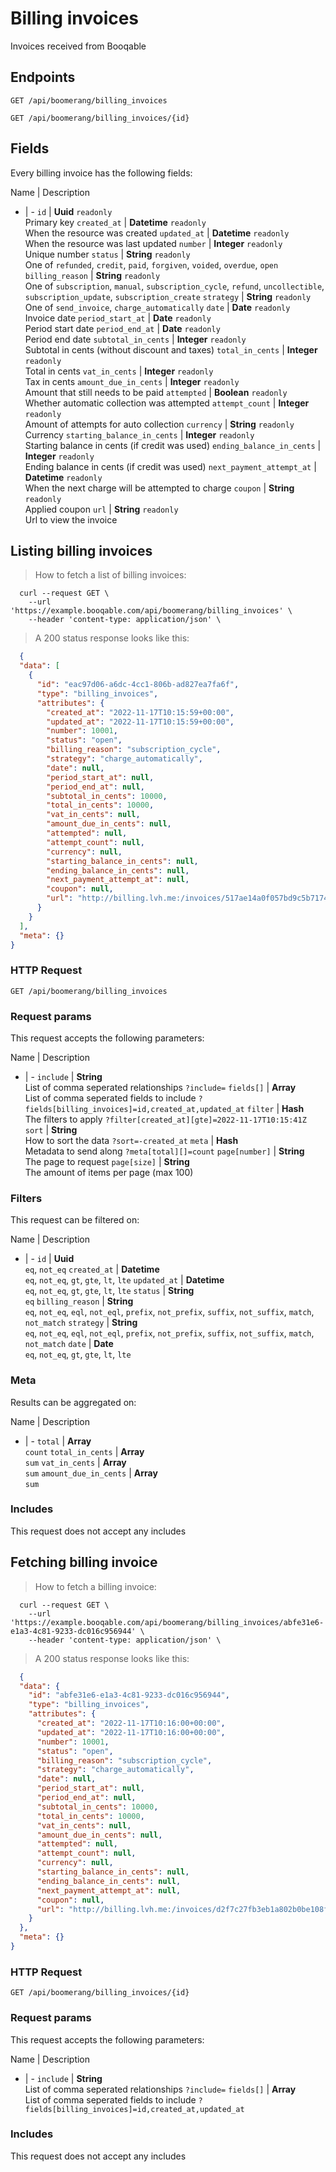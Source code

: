 # Billing invoices

Invoices received from Booqable

## Endpoints
`GET /api/boomerang/billing_invoices`

`GET /api/boomerang/billing_invoices/{id}`

## Fields
Every billing invoice has the following fields:

Name | Description
- | -
`id` | **Uuid** `readonly`<br>Primary key
`created_at` | **Datetime** `readonly`<br>When the resource was created
`updated_at` | **Datetime** `readonly`<br>When the resource was last updated
`number` | **Integer** `readonly`<br>Unique number
`status` | **String** `readonly`<br>One of `refunded`, `credit`, `paid`, `forgiven`, `voided`, `overdue`, `open`
`billing_reason` | **String** `readonly`<br>One of `subscription`, `manual`, `subscription_cycle`, `refund`, `uncollectible`, `subscription_update`, `subscription_create`
`strategy` | **String** `readonly`<br>One of `send_invoice`, `charge_automatically`
`date` | **Date** `readonly`<br>Invoice date
`period_start_at` | **Date** `readonly`<br>Period start date
`period_end_at` | **Date** `readonly`<br>Period end date
`subtotal_in_cents` | **Integer** `readonly`<br>Subtotal in cents (without discount and taxes)
`total_in_cents` | **Integer** `readonly`<br>Total in cents
`vat_in_cents` | **Integer** `readonly`<br>Tax in cents
`amount_due_in_cents` | **Integer** `readonly`<br>Amount that still needs to be paid
`attempted` | **Boolean** `readonly`<br>Whether automatic collection was attempted
`attempt_count` | **Integer** `readonly`<br>Amount of attempts for auto collection
`currency` | **String** `readonly`<br>Currency
`starting_balance_in_cents` | **Integer** `readonly`<br>Starting balance in cents (if credit was used)
`ending_balance_in_cents` | **Integer** `readonly`<br>Ending balance in cents (if credit was used)
`next_payment_attempt_at` | **Datetime** `readonly`<br>When the next charge will be attempted to charge
`coupon` | **String** `readonly`<br>Applied coupon
`url` | **String** `readonly`<br>Url to view the invoice


## Listing billing invoices



> How to fetch a list of billing invoices:

```shell
  curl --request GET \
    --url 'https://example.booqable.com/api/boomerang/billing_invoices' \
    --header 'content-type: application/json' \
```

> A 200 status response looks like this:

```json
  {
  "data": [
    {
      "id": "eac97d06-a6dc-4cc1-806b-ad827ea7fa6f",
      "type": "billing_invoices",
      "attributes": {
        "created_at": "2022-11-17T10:15:59+00:00",
        "updated_at": "2022-11-17T10:15:59+00:00",
        "number": 10001,
        "status": "open",
        "billing_reason": "subscription_cycle",
        "strategy": "charge_automatically",
        "date": null,
        "period_start_at": null,
        "period_end_at": null,
        "subtotal_in_cents": 10000,
        "total_in_cents": 10000,
        "vat_in_cents": null,
        "amount_due_in_cents": null,
        "attempted": null,
        "attempt_count": null,
        "currency": null,
        "starting_balance_in_cents": null,
        "ending_balance_in_cents": null,
        "next_payment_attempt_at": null,
        "coupon": null,
        "url": "http://billing.lvh.me:/invoices/517ae14a0f057bd9c5b7174117fd1d70/63fe3c4f5b78b7678efab2a189a929ff"
      }
    }
  ],
  "meta": {}
}
```

### HTTP Request

`GET /api/boomerang/billing_invoices`

### Request params

This request accepts the following parameters:

Name | Description
- | -
`include` | **String** <br>List of comma seperated relationships `?include=`
`fields[]` | **Array** <br>List of comma seperated fields to include `?fields[billing_invoices]=id,created_at,updated_at`
`filter` | **Hash** <br>The filters to apply `?filter[created_at][gte]=2022-11-17T10:15:41Z`
`sort` | **String** <br>How to sort the data `?sort=-created_at`
`meta` | **Hash** <br>Metadata to send along `?meta[total][]=count`
`page[number]` | **String** <br>The page to request
`page[size]` | **String** <br>The amount of items per page (max 100)


### Filters

This request can be filtered on:

Name | Description
- | -
`id` | **Uuid** <br>`eq`, `not_eq`
`created_at` | **Datetime** <br>`eq`, `not_eq`, `gt`, `gte`, `lt`, `lte`
`updated_at` | **Datetime** <br>`eq`, `not_eq`, `gt`, `gte`, `lt`, `lte`
`status` | **String** <br>`eq`
`billing_reason` | **String** <br>`eq`, `not_eq`, `eql`, `not_eql`, `prefix`, `not_prefix`, `suffix`, `not_suffix`, `match`, `not_match`
`strategy` | **String** <br>`eq`, `not_eq`, `eql`, `not_eql`, `prefix`, `not_prefix`, `suffix`, `not_suffix`, `match`, `not_match`
`date` | **Date** <br>`eq`, `not_eq`, `gt`, `gte`, `lt`, `lte`


### Meta

Results can be aggregated on:

Name | Description
- | -
`total` | **Array** <br>`count`
`total_in_cents` | **Array** <br>`sum`
`vat_in_cents` | **Array** <br>`sum`
`amount_due_in_cents` | **Array** <br>`sum`


### Includes

This request does not accept any includes
## Fetching billing invoice



> How to fetch a billing invoice:

```shell
  curl --request GET \
    --url 'https://example.booqable.com/api/boomerang/billing_invoices/abfe31e6-e1a3-4c81-9233-dc016c956944' \
    --header 'content-type: application/json' \
```

> A 200 status response looks like this:

```json
  {
  "data": {
    "id": "abfe31e6-e1a3-4c81-9233-dc016c956944",
    "type": "billing_invoices",
    "attributes": {
      "created_at": "2022-11-17T10:16:00+00:00",
      "updated_at": "2022-11-17T10:16:00+00:00",
      "number": 10001,
      "status": "open",
      "billing_reason": "subscription_cycle",
      "strategy": "charge_automatically",
      "date": null,
      "period_start_at": null,
      "period_end_at": null,
      "subtotal_in_cents": 10000,
      "total_in_cents": 10000,
      "vat_in_cents": null,
      "amount_due_in_cents": null,
      "attempted": null,
      "attempt_count": null,
      "currency": null,
      "starting_balance_in_cents": null,
      "ending_balance_in_cents": null,
      "next_payment_attempt_at": null,
      "coupon": null,
      "url": "http://billing.lvh.me:/invoices/d2f7c27fb3eb1a802b0be108fb1610be/b3bcb892ed3a915670890f7746b48edd"
    }
  },
  "meta": {}
}
```

### HTTP Request

`GET /api/boomerang/billing_invoices/{id}`

### Request params

This request accepts the following parameters:

Name | Description
- | -
`include` | **String** <br>List of comma seperated relationships `?include=`
`fields[]` | **Array** <br>List of comma seperated fields to include `?fields[billing_invoices]=id,created_at,updated_at`


### Includes

This request does not accept any includes